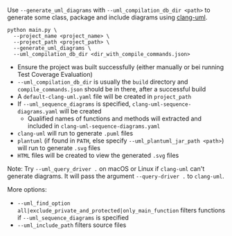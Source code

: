 Use `--generate_uml_diagrams` with `--uml_compilation_db_dir <path>` to generate some class, package and include diagrams using [clang-uml](https://clang-uml.github.io).
```commandline
python main.py \
  --project_name <project_name> \
  --project_path <project_path> \
  --generate_uml_diagrams \
  --uml_compilation_db_dir <dir_with_compile_commands.json>
```
- Ensure the project was built successfully (either manually or bei running Test Coverage Evaluation)
- `--uml_compilation_db_dir` is usually the `build` directory and `compile_commands.json` should be in there, after a successful build
- A `default-clang-uml.yaml` file will be created in `project_path`
- If `--uml_sequence_diagrams` is specified, `clang-uml-sequence-diagrams.yaml` will be created
  - Qualified names of functions and methods will extracted and included in `clang-uml-sequence-diagrams.yaml`
- `clang-uml` will run to generate `.puml` files
- `plantuml` (if found in `PATH`, else specify `--uml_plantuml_jar_path <path>`) will run to generate `.svg` files
- `HTML` files will be created to view the generated `.svg` files

Note: Try `--uml_query_driver .` on macOS or Linux if `clang-uml` can't generate diagrams. It will pass the argument `--query-driver .` to `clang-uml`.

More options:
- `--uml_find_option all|exclude_private_and_protected|only_main_function` filters functions if `--uml_sequence_diagrams` is specified
- `--uml_include_path` filters source files